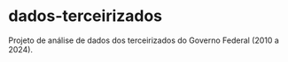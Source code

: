 # dados-terceirizados
Projeto de análise de dados dos terceirizados do Governo Federal (2010 a 2024).
